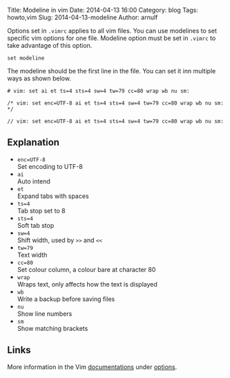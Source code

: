 Title: Modeline in vim
Date: 2014-04-13 16:00
Category: blog
Tags: howto,vim
Slug: 2014-04-13-modeline
Author: arnulf

Options set in `.vimrc` applies to all vim files. You can use modelines to set specific vim options for one file. Modeline option must be set in `.vimrc` to take advantage of this option.

```vim
set modeline
```

The modeline should be the first line in the file. You can set it inn multiple ways as shown below. 

```
# vim: set ai et ts=4 sts=4 sw=4 tw=79 cc=80 wrap wb nu sm:
```

```
/* vim: set enc=UTF-8 ai et ts=4 sts=4 sw=4 tw=79 cc=80 wrap wb nu sm: */
```

```
// vim: set enc=UTF-8 ai et ts=4 sts=4 sw=4 tw=79 cc=80 wrap wb nu sm: 
```

## Explanation

  * `enc=UTF-8`  
    Set encoding to UTF-8
  * `ai`  
    Auto intend
  * `et`  
    Expand tabs with spaces
  * `ts=4`  
    Tab stop set to 8
  * `sts=4`  
    Soft tab stop
  * `sw=4`  
    Shift width, used by `>>` and `<<`
  * `tw=79`  
    Text width
  * `cc=80`  
    Set colour column, a colour bare at character 80
  * `wrap`  
    Wraps text, only affects how the text is displayed
  * `wb`  
    Write a backup before saving files
  * `nu`  
    Show line numbers
  * `sm`  
    Show matching brackets 

## Links

More information in the Vim [documentations][vimdoc] under [options].

[vimdoc]: http://vimdoc.sourceforge.net/htmldoc
[options]: http://vimdoc.sourceforge.net/htmldoc/options.html
